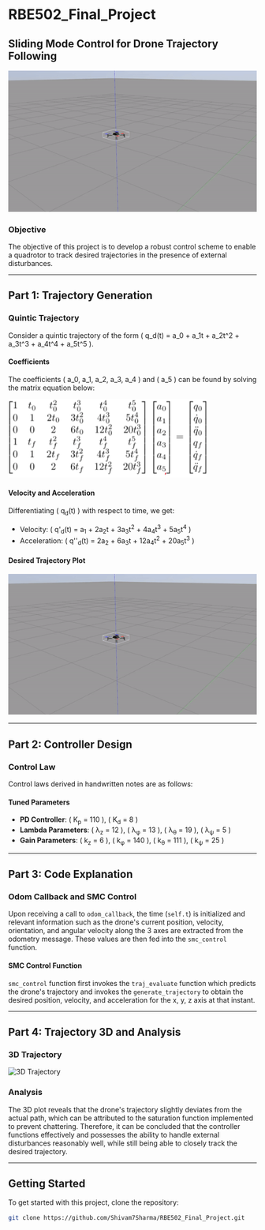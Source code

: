 # RBE502_Final_Project

## Sliding Mode Control for Drone Trajectory Following

![Project Banner](./videos/ezgif.com-video-to-gif.gif)

### Objective

The objective of this project is to develop a robust control scheme to enable a quadrotor to track desired trajectories in the presence of external disturbances.

---

## Part 1: Trajectory Generation

### Quintic Trajectory

Consider a quintic trajectory of the form \( q_d(t) = a_0 + a_1t + a_2t^2 + a_3t^3 + a_4t^4 + a_5t^5 \).

#### Coefficients

The coefficients \( a_0, a_1, a_2, a_3, a_4 \) and \( a_5 \) can be found by solving the matrix equation below:

![Matrix Equation](./videos/Matrix.png.png)


#### Velocity and Acceleration

Differentiating \( q<sub>d</sub>(t) \) with respect to time, we get:

- Velocity: \( q'<sub>d</sub>(t) = a<sub>1</sub> + 2a<sub>2</sub>t + 3a<sub>3</sub>t<sup>2</sup> + 4a<sub>4</sub>t<sup>3</sup> + 5a<sub>5</sub>t<sup>4</sup> \)
- Acceleration: \( q''<sub>d</sub>(t) = 2a<sub>2</sub> + 6a<sub>3</sub>t + 12a<sub>4</sub>t<sup>2</sup> + 20a<sub>5</sub>t<sup>3</sup> \)

#### Desired Trajectory Plot

![Desired Trajectory](./videos/initial-height-gain.gif)

---

## Part 2: Controller Design

### Control Law

Control laws derived in handwritten notes are as follows:

#### Tuned Parameters

- **PD Controller**: \( K<sub>p</sub> = 110 \), \( K<sub>d</sub> = 8 \)
- **Lambda Parameters**: \( &lambda;<sub>z</sub> = 12 \), \( &lambda;<sub>&phi;</sub> = 13 \), \( &lambda;<sub>&theta;</sub> = 19 \), \( &lambda;<sub>&psi;</sub> = 5 \)
- **Gain Parameters**: \( k<sub>z</sub> = 6 \), \( k<sub>&phi;</sub> = 140 \), \( k<sub>&theta;</sub> = 111 \), \( k<sub>&psi;</sub> = 25 \)

---
## Part 3: Code Explanation

### Odom Callback and SMC Control

Upon receiving a call to `odom_callback`, the time (`self.t`) is initialized and relevant information such as the drone's current position, velocity, orientation, and angular velocity along the 3 axes are extracted from the odometry message. These values are then fed into the `smc_control` function.

#### SMC Control Function

`smc_control` function first invokes the `traj_evaluate` function which predicts the drone's trajectory and invokes the `generate_trajectory` to obtain the desired position, velocity, and acceleration for the x, y, z axis at that instant.

---

## Part 4: Trajectory 3D and Analysis

### 3D Trajectory

![3D Trajectory](./videos/3d-trajectory.gif)

### Analysis

The 3D plot reveals that the drone's trajectory slightly deviates from the actual path, which can be attributed to the saturation function implemented to prevent chattering. Therefore, it can be concluded that the controller functions effectively and possesses the ability to handle external disturbances reasonably well, while still being able to closely track the desired trajectory.

---

## Getting Started

To get started with this project, clone the repository:

```bash
git clone https://github.com/Shivam7Sharma/RBE502_Final_Project.git
